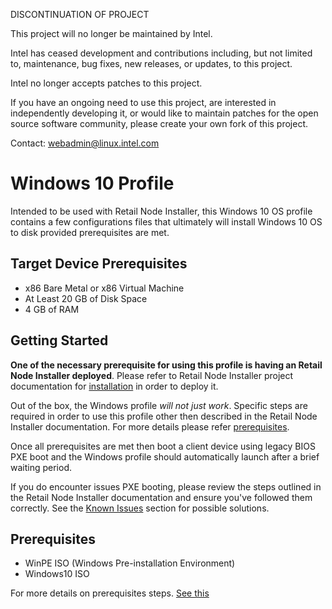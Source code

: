 DISCONTINUATION OF PROJECT

This project will no longer be maintained by Intel.

Intel has ceased development and contributions including, but not limited to, maintenance, bug fixes, new releases, or updates, to this project.  

Intel no longer accepts patches to this project.

If you have an ongoing need to use this project, are interested in independently developing it, or would like to maintain patches for the open source software community, please create your own fork of this project.  

Contact: webadmin@linux.intel.com
# Windows 10 Profile

Intended to be used with Retail Node Installer, this Windows 10 OS profile contains a few configurations files that ultimately will install Windows 10 OS to disk provided prerequisites are met.

## Target Device Prerequisites

* x86 Bare Metal or x86 Virtual Machine
* At Least 20 GB of Disk Space
* 4 GB of RAM

## Getting Started

**One of the necessary prerequisite for using this profile is having an Retail Node Installer deployed**. Please refer to Retail Node Installer project documentation for [installation](https://github.com/intel/retail-node-installer) in order to deploy it.

Out of the box, the Windows profile _will not just work_. Specific steps are required in order to use this profile other then described in the Retail Node Installer documentation. For more details please refer [prerequisites](#prerequisites).

Once all prerequisites are met then boot a client device using legacy BIOS PXE boot and the Windows profile should automatically launch after a brief waiting period. 

If you do encounter issues PXE booting, please review the steps outlined in the Retail Node Installer documentation and ensure you've followed them correctly. See the [Known Issues](https://github.com/intel/retail-node-installer) section for possible solutions.

## Prerequisites

  * WinPE ISO (Windows Pre-installation Environment)
  * Windows10 ISO

For more details on prerequisites steps. [See this](docs/01_Prerequisites.md)

